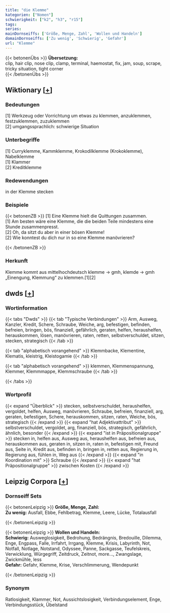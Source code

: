 ```yaml
---
title: "die Klemme"
kategorien: ["Nomen"]
schwierigkeit: ["k2", "h3", "r15"]
tags:
series:
mainDornseiffs: ['Größe, Menge, Zahl', 'Wollen und Handeln']
domainDornseiffs: ['Zu wenig', 'Schwierig', 'Gefahr']
url: "Klemme"
---
```


{{< betonenÜbs >}}
**Übersetzung:**  
clip, hair clip, nose clip, clamp, terminal, haemostat, fix, jam, soup, scrape, tricky situation, tight corner  
{{< /betonenÜbs >}}

## Wiktionary [[+](https://de.wiktionary.org/wiki/Klemme)]

### Bedeutungen
[1] Werkzeug oder Vorrichtung um etwas zu klemmen, anzuklemmen, festzuklemmen, zuzuklemmen  
[2] umgangssprachlich: schwierige Situation  

### Unterbegriffe
[1] Curryklemme, Kammklemme, Krokodilklemme (Krokoklemme), Nabelklemme  
[1] Klammer  
[2] Kreditklemme  

### Redewendungen
in der Klemme stecken  

### Beispiele
{{< betonenZB >}}
[1] Eine Klemme hielt die Quittungen zusammen.  
[1] Am besten wäre eine Klemme, die die beiden Teile mindestens eine Stunde zusammenpresst.  
[2] Oh, da sitzt du aber in einer bösen Klemme!  
[2] Wie konntest du dich nur in so eine Klemme manövrieren?  

{{< /betonenZB >}}
### Herkunft
Klemme kommt aus mittelhochdeutsch klemme → gmh, klemde → gmh „Einengung, Klemmung“ zu klemmen.[1][2]  



## dwds [[+](https://www.dwds.de/wb/Klemme)]

### Wortinformation
{{< tabs "Dwds" >}}
{{< tab "Typische Verbindungen" >}}
Arm, Ausweg, Kanzler, Kredit, Schere, Schraube, Weiche, arg, befestigen, befinden, befreien, bringen, bös, finanziell, gefährlich, geraten, helfen, heraushelfen, herauskommen, lösen, manövrieren, raten, retten, selbstverschuldet, sitzen, stecken, strategisch
{{< /tab >}}

{{< tab "alphabetisch vorangehend" >}}
Klemmbacke, Klementine, Klematis, kleistrig, Kleistogamie
{{< /tab >}}

{{< tab "alphabetisch vorangehend" >}}
klemmen, Klemmenspannung, Klemmer, Klemmmappe, Klemmschraube
{{< /tab >}}

{{< /tabs >}}

### Wortprofil
{{< expand "Überblick" >}} stecken, selbstverschuldet, heraushelfen, vergoldet, helfen, Ausweg, manövrieren, Schraube, befreien, finanziell, arg, geraten, befestigen, Schere, herauskommen, sitzen, raten, Weiche, bös, strategisch {{< /expand >}}
{{< expand "hat Adjektivattribut" >}} selbstverschuldet, vergoldet, arg, finanziell, bös, strategisch, gefährlich, ähnlich, besonder {{< /expand >}}
{{< expand "ist in Präpositionalgruppe" >}} stecken in, helfen aus, Ausweg aus, heraushelfen aus, befreien aus, herauskommen aus, geraten in, sitzen in, raten in, befestigen mit, Freund aus, Seite in, Kredit aus, befinden in, bringen in, retten aus, Regierung in, Regierung aus, fühlen in, Weg aus {{< /expand >}}
{{< expand "in Koordination mit" >}} Schraube {{< /expand >}}
{{< expand "hat Präpositionalgruppe" >}} zwischen Kosten {{< /expand >}}

## Leipzig Corpora [[+](https://corpora.uni-leipzig.de/en/res?word=Klemme&corpusId=deu_newscrawl-public_2018)]

### Dornseiff Sets
{{< betonenLeipzig >}}
**Größe, Menge, Zahl:**  
**Zu wenig:** Ausfall, Ebbe, Fehlbetrag, Klemme, Leere, Lücke, Totalausfall  

{{< /betonenLeipzig >}}


{{< betonenLeipzig >}}
**Wollen und Handeln:**  
**Schwierig:** Ausweglosigkeit, Bedrohung, Bedrängnis, Bredouille, Dilemma, Enge, Engpass, Falle, Irrfahrt, Irrgang, Klemme, Krisis, Labyrinth, Not, Notfall, Notlage, Notstand, Odyssee, Panne, Sackgasse, Teufelskreis, Verwicklung, Würgegriff, Zeitdruck, Zeitnot, more..., Zwangslage, Zwickmühle, less  
**Gefahr:** Gefahr, Klemme, Krise, Verschlimmerung, Wendepunkt  

{{< /betonenLeipzig >}}

### Synonym
Ratlosigkeit, Klammer, Not, Aussichtslosigkeit, Verbindungselement, Enge, Verbindungsstück, Übelstand

